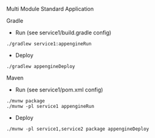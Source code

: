 Multi Module Standard Application

Gradle
- Run (see service1/build.gradle config)
```
./gradlew service1:appengineRun
```
- Deploy
```
./gradlew appengineDeploy
```

Maven
- Run (see service1/pom.xml config)
```
./mvnw package
./mvnw -pl service1 appengineRun
```
- Deploy
```
./mvnw -pl service1,service2 package appengineDeploy
```
